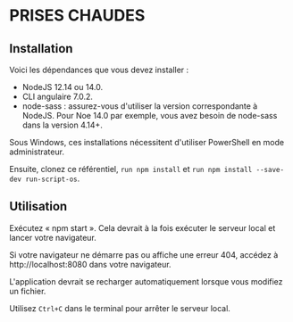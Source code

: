 # PRISES CHAUDES #

## Installation ##

Voici les dépendances que vous devez installer :
- NodeJS 12.14 ou 14.0.
- CLI angulaire 7.0.2.
- node-sass : assurez-vous d'utiliser la version correspondante à NodeJS. Pour Noe 14.0 par exemple, vous avez besoin de node-sass dans la version 4.14+.

Sous Windows, ces installations nécessitent d'utiliser PowerShell en mode administrateur.

Ensuite, clonez ce référentiel, `run npm install` et `run npm install --save-dev run-script-os`.


## Utilisation ##

Exécutez « npm start ». Cela devrait à la fois exécuter le serveur local et lancer votre navigateur.

Si votre navigateur ne démarre pas ou affiche une erreur 404, accédez à http://localhost:8080 dans votre navigateur.

L'application devrait se recharger automatiquement lorsque vous modifiez un fichier.

Utilisez `Ctrl+C` dans le terminal pour arrêter le serveur local.
